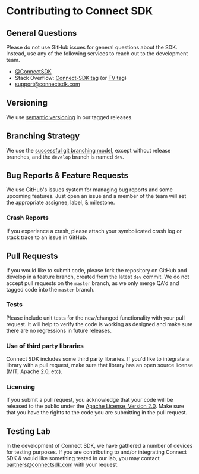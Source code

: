 # Contributing to Connect SDK

## General Questions

Please do not use GitHub issues for general questions about the SDK. Instead, use any of the following services to reach out to the development team.

- [@ConnectSDK](https://twitter.com/ConnectSDK)
- Stack Overflow: [Connect-SDK tag](https://stackoverflow.com/tags/connect-sdk) (or [TV tag](https://stackoverflow.com/tags/tv))
- [support@connectsdk.com](mailto:support@connectsdk.com)

## Versioning

We use [semantic versioning](http://semver.org/) in our tagged releases.

## Branching Strategy

We use the [successful git branching model](http://nvie.com/posts/a-successful-git-branching-model/), except without release branches, and the `develop` branch is named `dev`.

## Bug Reports & Feature Requests

We use GitHub's issues system for managing bug reports and some upcoming features. Just open an issue and a member of the team will set the appropriate assignee, label, & milestone.

### Crash Reports

If you experience a crash, please attach your symbolicated crash log or stack trace to an issue in GitHub.

## Pull Requests

If you would like to submit code, please fork the repository on GitHub and develop in a feature branch, created from the latest `dev` commit. We do not accept pull requests on the `master` branch, as we only merge QA'd and tagged code into the `master` branch.

### Tests

Please include unit tests for the new/changed functionality with your pull request. It will help to verify the code is working as designed and make sure there are no regressions in future releases.

### Use of third party libraries

Connect SDK includes some third party libraries. If you'd like to integrate a library with a pull request, make sure that library has an open source license (MIT, Apache 2.0, etc).

### Licensing

If you submit a pull request, you acknowledge that your code will be released to the public under the [Apache License, Version 2.0](http://www.apache.org/licenses/LICENSE-2.0.html). Make sure that you have the rights to the code you are submitting in the pull request.

## Testing Lab

In the development of Connect SDK, we have gathered a number of devices for testing purposes. If you are contributing to and/or integrating Connect SDK & would like something tested in our lab, you may contact [partners@connectsdk.com](mailto:partners@connectsdk.com) with your request.
